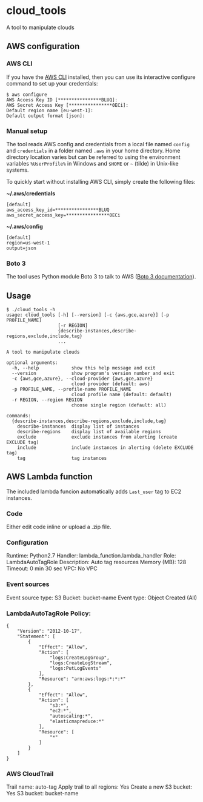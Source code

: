 # cloud_tools
A tool to manipulate clouds

## AWS configuration
### AWS CLI
If you have the [AWS CLI](http://docs.aws.amazon.com/cli/latest/userguide/cli-chap-getting-started.html) installed, then you can use its interactive configure command to set up your credentials:

    $ aws configure
    AWS Access Key ID [****************BLUQ]:
    AWS Secret Access Key [****************0ECi]:
    Default region name [eu-west-1]:
    Default output format [json]:


### Manual setup
The tool reads AWS config and credentials from a local file named `config` and `credentials` in a folder named `.aws` in your home directory. Home directory location varies but can be referred to using the environment variables `%UserProfile%` in Windows and `$HOME` or `~` (tilde) in Unix-like systems.

To quickly start without installing AWS CLI, simply create the following files:

**~/.aws/credentials**

    [default]
    aws_access_key_id=****************BLUQ
    aws_secret_access_key=****************0ECi


**~/.aws/config**

    [default]
    region=us-west-1
    output=json


### Boto 3
The tool uses Python module Boto 3 to talk to AWS ([Boto 3 documentation](http://boto3.readthedocs.org/en/latest/guide/configuration.html)).

## Usage

~~~
$ ./cloud_tools -h
usage: cloud_tools [-h] [--version] [-c {aws,gce,azure}] [-p PROFILE_NAME]
                   [-r REGION]
                   {describe-instances,describe-regions,exclude,include,tag}
                   ...

A tool to manipulate clouds

optional arguments:
  -h, --help            show this help message and exit
  --version             show program's version number and exit
  -c {aws,gce,azure}, --cloud-provider {aws,gce,azure}
                        cloud provider (default: aws)
  -p PROFILE_NAME, --profile-name PROFILE_NAME
                        cloud profile name (default: default)
  -r REGION, --region REGION
                        choose single region (default: all)

commands:
  {describe-instances,describe-regions,exclude,include,tag}
    describe-instances  display list of instances
    describe-regions    display list of available regions
    exclude             exclude instances from alerting (create EXCLUDE tag)
    include             include instances in alerting (delete EXCLUDE tag)
    tag                 tag instances
~~~

## AWS Lambda function
The included lambda funcion automatically adds `Last_user` tag to EC2 instances.

### Code
Either edit code inline or upload a .zip file.

### Configuration
Runtime: Python2.7
Handler: lambda_function.lambda_handler
Role: LambdaAutoTagRole
Description: Auto tag resources
Memory (MB): 128
Timeout: 0 min 30 sec
VPC: No VPC

### Event sources
Event source type: S3
Bucket: bucket-name
Event type: Object Created (All)

### LambdaAutoTagRole Policy:
~~~
{
    "Version": "2012-10-17",
    "Statement": [
        {
            "Effect": "Allow",
            "Action": [
                "logs:CreateLogGroup",
                "logs:CreateLogStream",
                "logs:PutLogEvents"
            ],
            "Resource": "arn:aws:logs:*:*:*"
        },
        {
            "Effect": "Allow",
            "Action": [
                "s3:*",
                "ec2:*",
                "autoscaling:*",
                "elasticmapreduce:*"
            ],
            "Resource": [
                "*"
            ]
        }
    ]
}
~~~

### AWS CloudTrail
Trail name: auto-tag
Apply trail to all regions: Yes
Create a new S3 bucket: Yes
S3 bucket: bucket-name
